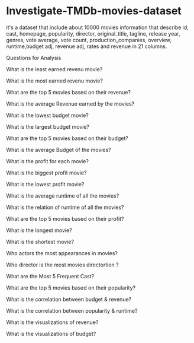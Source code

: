 # Investigate-TMDb-movies-dataset 
it's a dataset that include about 10000 movies information that describe id, cast, homepage, popularity, director, original_title, tagline, release year, genres, vote average, vote count, production_companies, overview, runtime,budget adj, revenue adj, rates and revenue in 21 columns.

Questions for Analysis

What is the least earned revenu movie?

What is the most earned revenu movie?

What are the top 5 movies based on their revenue?

What is the average Revenue earned by the movies?

What is the lowest budget movie?

What is the largest budget movie?

What are the top 5 movies based on their budget?

What is the average Budget of the movies?

What is the profit for each movie?

What is the biggest profit movie?

What is the lowest profit movie?

What is the average runtime of all the movies?

What is the relation of runtime of all the movies?

What are the top 5 movies based on their profit?

What is the longest movie?

What is the shortest movie?

Who actors the most appearances in movies?

Who director is the most movies directortion ?

What are the Most 5 Frequent Cast?

What are the top 5 movies based on their popularity?

What is the correlation between budget & revenue?

What is the correlation between popularity & runtime?

What is the visualizations of revenue?

What is the visualizations of budget?
